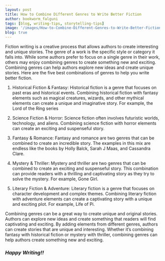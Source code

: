 ```yaml
---
layout: post
title: How to Combine Different Genres to Write Better Fiction
author: bookworm_falguni
tags: [blog, writing-tips, storytelling-tips]
image: '/images/How-to-Combine-Different-Genres-to-Write-Better-Fiction.png'
blog: true
---
```


Fiction writing is a creative process that allows authors to create interesting and unique stories. The genre of a work is the specific style or category it falls into. While some authors prefer to focus on a single genre in their work, others may enjoy combining genres to create something new and exciting. Combining genres can help authors explore new ideas and create unique stories. Here are the five best combinations of genres to help you write better fiction.

1. Historical Fiction & Fantasy: 
Historical fiction is a genre that focuses on past eras and historical events. Combining historical fiction with fantasy elements such as magical creatures, wizards, and other mythical elements can create a unique and imaginative story. For example, the Lord of the Ring series

2. Science Fiction & Horror: 
Science fiction often involves futuristic worlds, technology, and aliens. Combining science fiction with horror elements can create an exciting and suspenseful story. 

3. Fantasy & Romance: 
Fantasy and romance are two genres that can be combined to create an incredible story. The examples in this mix are endless like the books by Holly Balck, Sarah J Maas, and Cassandra Clare.

4. Mystery & Thriller: 
Mystery and thriller are two genres that can be combined to create an exciting and suspenseful story. This combination can provide readers with a thrilling and captivating story as they try to solve the mystery. For example, Gone Girl.

5. Literary Fiction & Adventure: 
Literary fiction is a genre that focuses on character development and complex themes. Combining literary fiction with adventure elements can create a captivating story with a unique and exciting plot. For example, Life of Pi.

Combining genres can be a great way to create unique and original stories. Authors can explore new ideas and create something that readers will find captivating and exciting. By adding elements from different genres, authors can create stories that are unique and interesting. Whether it’s combining fantasy with historical fiction or mystery with thriller, combining genres can help authors create something new and exciting.

### ***Happy Writing!!***
